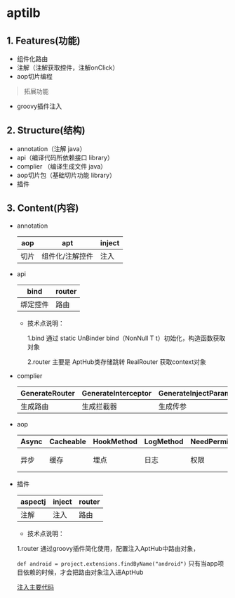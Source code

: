 # aptilb

## 1. Features(功能)

- 组件化路由
- 注解（注解获取控件，注解onClick）
- aop切片编程

>拓展功能
  -   groovy插件注入
  
## 2. Structure(结构) 
- annotation（注解 java）
- api（编译代码所依赖接口 library）
- complier （编译生成文件 java）
- aop切片包（基础切片功能 library）
- 插件

## 3. Content(内容)

- annotation

   | aop  | apt               |  inject|
   |----- |-------------------| ----| 
   | 切片  |  组件化/注解控件   |注入|

- api

   |  bind |router|
   |-------|-----|
   | 绑定控件  |路由|
   
   - 技术点说明：
     
     1.bind 通过 static UnBinder bind（NonNull T t）初始化，构造函数获取对象
     
     2.router  主要是  AptHub类存储跳转   RealRouter 获取context对象  
     
     
- complier

   | GenerateRouter  |GenerateInterceptor|GenerateInjectParam|
   |---|---|----|
   | 生成路由  |生成拦截器|生成传参|

- aop

   | Async  |Cacheable|HookMethod|LogMethod|NeedPermission|Prefs                | Safe|Trace   |
   |--------|---------|----------|---------|--------------|---------------------|-----|--------|
   |  异步   |缓存     |埋点       |日志     |权限|          SharedPreferences存储 |异常  |追踪耗时|

- 插件

   | aspectj  |inject|router|
   |----------|------|------|
   |  注解     |注入  |路由  |
   
    - 技术点说明：
    
     1.router 通过groovy插件简化使用，配置注入AptHub中路由对象，
     
     `def android = project.extensions.findByName("android")`  只有当app项目依赖的时候，才会把路由对象注入进AptHub
     
     [注入主要代码](.aptlib/plugin/src/main/groovy/com/flyang/plugin/router/asm/IMethodVisitor.groovy)
     
     














